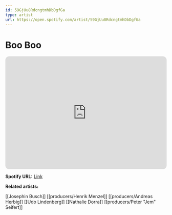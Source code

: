 ```yaml
---
id: 59GjUu8RdcngtmhDbDgfGa
type: artist
url: https://open.spotify.com/artist/59GjUu8RdcngtmhDbDgfGa
---
```

# Boo Boo

<iframe style="border-radius:12px" src="https://open.spotify.com/embed/artist/59GjUu8RdcngtmhDbDgfGa" width="100%" height="352" frameBorder="0" allowfullscreen="" allow="autoplay; clipboard-write; encrypted-media; fullscreen; picture-in-picture" loading="lazy"></iframe>

**Spotify URL:** [Link](https://open.spotify.com/artist/59GjUu8RdcngtmhDbDgfGa)

**Related artists:**

[[Josephin Busch]]
[[producers/Henrik Menzel]]
[[producers/Andreas Herbig]]
[[Udo Lindenberg]]
[[Nathalie Dorra]]
[[producers/Peter "Jem" Seifert]]

